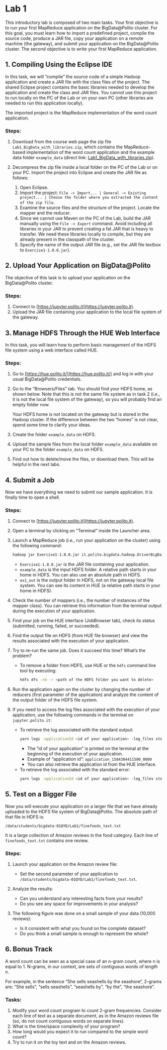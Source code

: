 # Lab 1

This introductory lab is composed of two main tasks. Your first objective is to run your first MapReduce application on the BigData@Polito cluster. For this goal, you must learn how to import a predefined project, compile the source code, produce a JAR file, copy your application on a remote machine (the gateway), and submit your application on the BigData@Polito cluster. The second objective is to write your first MapReduce application.

## 1. Compiling Using the Eclipse IDE

In this task, we will “compile” the source code of a simple Hadoop application and create a JAR file with the class files of the project. The shared Eclipse project contains the basic libraries needed to develop the application and create the class and JAR files. You cannot use this project to run locally on the PC of the Lab or on your own PC (other libraries are needed to run this application locally).

The imported project is the MapReduce implementation of the word count application.

### Steps:

1. Download from the course web page the zip file `Lab1_BigData_with_libraries.zip`, which contains the MapReduce-based implementation of the word count application and the example data folder `example_data` (direct link: [Lab1_BigData_with_libraries.zip](http://dbdmg.polito.it/dbdmg_web/wp-content/uploads/2021/10/Lab1_BigData_with_libraries.zip)).

2. Decompress the zip file inside a local folder on the PC of the Lab or on your PC. Import the project into Eclipse and create the JAR file as follows:
   1. Open Eclipse.
   2. Import the project: `File -> Import... | General -> Existing project... | Choose the folder where you extracted the content of the zip file`.
   3. Examine the source files and the structure of the project. Locate the mapper and the reducer.
   4. Since we cannot use Maven on the PC of the Lab, build the JAR manually using the `File -> Export` command. Avoid including all libraries in your JAR to prevent creating a fat JAR that is heavy to transfer. We need these libraries locally to compile, but they are already present in the classpath of the cluster.
   5. Specify the name of the output JAR file (e.g., set the JAR file textbox to `Exercise1-1.0.0.jar`).

## 2. Upload Your Application on BigData@Polito

The objective of this task is to upload your application on the BigData@Polito cluster.

### Steps:

1. Connect to [https://jupyter.polito.it](https://jupyter.polito.it).
2. Upload the JAR file containing your application to the local file system of the gateway.

## 3. Manage HDFS Through the HUE Web Interface

In this task, you will learn how to perform basic management of the HDFS file system using a web interface called HUE.

### Steps:

1. Go to [https://hue.polito.it/](https://hue.polito.it/) and log in with your usual BigData@Polito credentials.
2. Go to the “Browsers/Files” tab. You should find your HDFS home, as shown below. Note that this is not the same file system as in task 2 (i.e., it is not the local file system of the gateway), so you will probably find an empty folder now.
   
   Your HDFS home is not located on the gateway but is stored in the Hadoop cluster. If the difference between the two “homes” is not clear, spend some time to clarify your ideas.

3. Create the folder `example_data` on HDFS.
4. Upload the sample files from the local folder `example_data` available on your PC to the folder `example_data` on HDFS.
5. Find out how to delete/move the files, or download them. This will be helpful in the next labs.

## 4. Submit a Job

Now we have everything we need to submit our sample application. It is finally time to open a shell.

### Steps:

1. Connect to [https://jupyter.polito.it](https://jupyter.polito.it).
2. Open a terminal by clicking on “Terminal” inside the Launcher area.
3. Launch a MapReduce job (i.e., run your application on the cluster) using the following command:
   ```bash
   hadoop jar Exercise1-1.0.0.jar it.polito.bigdata.hadoop.DriverBigData 2 example_data ex1_out
   ```
   - `Exercise1-1.0.0.jar` is the JAR file containing your application.
   - `example_data` is the input HDFS folder. A relative path starts in your home in HDFS. You can also use an absolute path in HDFS.
   - `ex1_out` is the output folder in HDFS, not on the gateway local file system. You can see its content in HUE (a relative path starts in your home in HDFS).

4. Check the number of mappers (i.e., the number of instances of the mapper class). You can retrieve this information from the terminal output during the execution of your application.

5. Find your job on the HUE interface (JobBrowser tab), check its status (submitted, running, failed, or succeeded).

6. Find the output file on HDFS (from HUE file browser) and view the results associated with the execution of your application.

7. Try to re-run the same job. Does it succeed this time? What’s the problem?
   - To remove a folder from HDFS, use HUE or the `hdfs` command line tool by executing:
     ```bash
     hdfs dfs -rm -r <path of the HDFS folder you want to delete>
     ```

8. Run the application again on the cluster by changing the number of reducers (first parameter of the application) and analyze the content of the output folder of the HDFS file system.

9. If you need to access the log files associated with the execution of your application, use the following commands in the terminal on `jupyter.polito.it`:
   - To retrieve the log associated with the standard output:
     ```bash
     yarn logs -applicationId <id of your application> -log_files stdout
     ```
     - The “id of your application” is printed on the terminal at the beginning of the execution of your application.
     - Example of “application id”: `application_1584304411500_0009`
     - You can also retrieve the application id from the HUE interface.
   - To retrieve the log associated with the standard error:
     ```bash
     yarn logs -applicationId <id of your application> -log_files stderr
     ```

## 5. Test on a Bigger File

Now you will execute your application on a larger file that we have already uploaded to the HDFS file system of BigData@Polito. The absolute path of that file in HDFS is:

`/data/students/bigdata-01QYD/Lab1/finefoods_text.txt`

It is a large collection of Amazon reviews in the food category. Each line of `finefoods_text.txt` contains one review.

### Steps:

1. Launch your application on the Amazon review file:
   - Set the second parameter of your application to `/data/students/bigdata-01QYD/Lab1/finefoods_text.txt`.

2. Analyze the results:
   - Can you understand any interesting facts from your results?
   - Do you see any space for improvements in your analysis?

3. The following figure was done on a small sample of your data (10,000 reviews):
   - Is it consistent with what you found on the complete dataset?
   - Do you think a small sample is enough to represent the whole?

## 6. Bonus Track

A word count can be seen as a special case of an n-gram count, where n is equal to 1. N-grams, in our context, are sets of contiguous words of length n. 

For example, in the sentence “She sells seashells by the seashore“, 2-grams are: “She sells”, “sells seashells”, “seashells by”, “by the”, “the seashore”.

### Tasks:

1. Modify your word count program to count 2-gram frequencies. Consider each line of text as a separate document, as in the Amazon reviews file (so, do not count contiguous words on separate lines).
2. What is the time/space complexity of your program?
3. How long would you expect it to run compared to the simple word count?
4. Try to run it on the toy text and on the Amazon reviews.